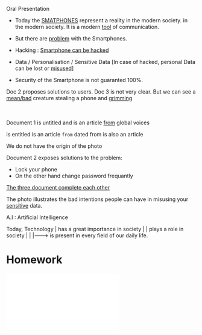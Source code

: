 Oral Presentation

- Today  the <u>SMATPHONES</u> represent a reality in the modern society.
in the modern society.
It is a modern <u>tool</u> of communication.

- But there are <u>problem</u> with the Smartphones.
- Hacking : <u>Smartphone can be hacked</u>
- Data / Personalisation / Sensitive Data
[In case of hacked, personal Data can be lost or <u>misused</u>]

- Security of the Smartphone is not guaranted 100%.


Doc 2 proposes solutions to users.
Doc 3 is not very clear. But we can see a <u>mean/bad</u> creature stealing a phone and <u>grimming</u>


<br>
<br>
Document 1 is untitled and is an article <u>from</u> global voices 

is  entitled
is an article `from`
dated from
is also an article

We do not have the origin of the photo




Document 2 exposes solutions to the problem:
- Lock your phone
- On the other hand change password frequantly

<u>The three document complete each other</u>

The photo illustrates the bad intentions people can have
in misusing your <u>sensitive</u> data.



A.I : Artificial Intelligence

Today, Technology | has a great importance in society
			|					| plays a role in society
			|
			|
			|--->  is present in every field of our daily life.



# Homework
![2023-09-26](HOMEWORK/English/2023-09-26.md)

